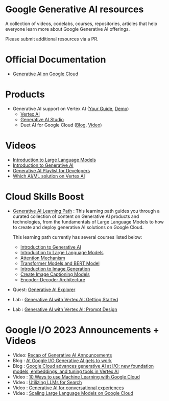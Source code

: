 # Google Generative AI resources
A collection of videos, codelabs, courses, repositories, articles that help everyone learn more about Google Generative AI offerings.

Please submit additional resources via a PR. 

# Official Documentation
- [Generative AI on Google Cloud](https://cloud.google.com/ai/generative-ai)

# Products
- Generative AI support on Vertex AI ([Your Guide](https://cloud.google.com/blog/products/ai-machine-learning/vertex-ai-model-garden-and-generative-ai-studio), [Demo](https://youtube.com/watch?v=pN-RTBq6i3I))
  - [Vertex AI](https://cloud.google.com/vertex-ai)
  - [Generative AI Studio](https://cloud.google.com/generative-ai-studio) 
  - Duet AI for Google Cloud ([Blog](https://cloud.google.com/blog/products/application-modernization/introducing-duet-ai-for-google-cloud), [Video](https://www.youtube.com/watch?v=g5TwQx60NXs))
   
# Videos
- [Introduction to Large Language Models](https://www.youtube.com/watch?v=zizonToFXDs)
- [Introduction to Generative AI](https://www.youtube.com/watch?v=G2fqAlgmoPo)
- [Generative AI Playlist for Developers](https://www.youtube.com/playlist?list=PLIivdWyY5sqLRCzKJyixrIDPQKwU6XHpn)
- [Which AI/ML solution on Vertex AI](https://www.youtube.com/watch?v=AtyCqaOGoj4)

# Cloud Skills Boost
- [Generative AI Learning Path](https://www.cloudskillsboost.google/journeys/118) : This learning path guides you through a curated collection of content on Generative AI products and technologies, from the fundamentals of Large Language Models to how to create and deploy generative AI solutions on Google Cloud. 

  This learning path currently has several courses listed below:
  -  [Introduction to Generative AI](https://www.cloudskillsboost.google/course_templates/536)
  -  [Introduction to Large Language Models](https://www.cloudskillsboost.google/course_templates/539)
  -  [Attention Mechanism](https://www.cloudskillsboost.google/course_templates/537)
  -  [Transformer Models and BERT Model](https://www.cloudskillsboost.google/course_templates/538)
  -  [Introduction to Image Generation](https://www.cloudskillsboost.google/course_templates/541)
  -  [Create Image Captioning Models](https://www.cloudskillsboost.google/course_templates/542)
  -  [Encoder-Decoder Architecture](https://www.cloudskillsboost.google/course_templates/543)
- Quest: [Generative AI Explorer](https://www.cloudskillsboost.google/quests/299)
- Lab : [Generative AI with Vertex AI: Getting Started](https://www.cloudskillsboost.google/focuses/62984?parent=catalog)
- Lab : [Generative AI with Vertex AI: Prompt Design](https://www.cloudskillsboost.google/focuses/63006?parent=catalog)

# Google I/O 2023 Announcements + Videos
- Video: [Recap of Generative AI Announcements](https://www.youtube.com/shorts/EWLfMw-mfRs)
- Blog : [At Google I/O Generative AI gets to work](https://cloud.google.com/blog/products/ai-machine-learning/google-cloud-at-io-2023)
- Blog : [Google Cloud advances generative AI at I/O: new foundation models, embeddings, and tuning tools in Vertex AI](https://cloud.google.com/blog/products/ai-machine-learning/google-cloud-launches-new-ai-models-opens-generative-ai-studio)
- Video : [10 Ways to use Machine Learning with Google Cloud](https://www.youtube.com/watch?v=oQMgqMRR-io)
- Video : [Utilizing LLMs for Search](https://www.youtube.com/watch?v=AtyCqaOGoj4)
- Video : [Generative AI for conversational experiences](https://www.youtube.com/watch?v=50EJft0ILUI)
- Video : [Scaling Large Language Models on Google Cloud](https://www.youtube.com/watch?v=t74WVC6L5wU)
